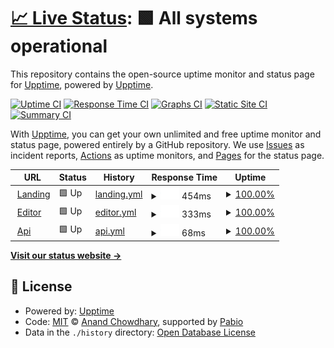 # [📈 Live Status](https://upptime.github.io/upptime): <!--live status--> **🟩 All systems operational**

This repository contains the open-source uptime monitor and status page for [Upptime](https://upptime.js.org), powered by [Upptime](https://github.com/upptime/upptime).

[![Uptime CI](https://github.com/upptime/upptime/workflows/Uptime%20CI/badge.svg)](https://github.com/upptime/upptime/actions?query=workflow%3A%22Uptime+CI%22)
[![Response Time CI](https://github.com/upptime/upptime/workflows/Response%20Time%20CI/badge.svg)](https://github.com/upptime/upptime/actions?query=workflow%3A%22Response+Time+CI%22)
[![Graphs CI](https://github.com/upptime/upptime/workflows/Graphs%20CI/badge.svg)](https://github.com/upptime/upptime/actions?query=workflow%3A%22Graphs+CI%22)
[![Static Site CI](https://github.com/upptime/upptime/workflows/Static%20Site%20CI/badge.svg)](https://github.com/upptime/upptime/actions?query=workflow%3A%22Static+Site+CI%22)
[![Summary CI](https://github.com/upptime/upptime/workflows/Summary%20CI/badge.svg)](https://github.com/upptime/upptime/actions?query=workflow%3A%22Summary+CI%22)

With [Upptime](https://upptime.js.org), you can get your own unlimited and free uptime monitor and status page, powered entirely by a GitHub repository. We use [Issues](https://github.com/upptime/upptime/issues) as incident reports, [Actions](https://github.com/upptime/upptime/actions) as uptime monitors, and [Pages](https://upptime.github.io/upptime) for the status page.

<!--start: status pages-->
<!-- This summary is generated by Upptime (https://github.com/upptime/upptime) -->
<!-- Do not edit this manually, your changes will be overwritten -->
<!-- prettier-ignore -->
| URL | Status | History | Response Time | Uptime |
| --- | ------ | ------- | ------------- | ------ |
| <img alt="" src="https://icons.duckduckgo.com/ip3/superduperai.co.ico" height="13"> [Landing](https://superduperai.co) | 🟩 Up | [landing.yml](https://github.com/fortunto2/super_uptime/commits/HEAD/history/landing.yml) | <details><summary><img alt="Response time graph" src="./graphs/landing/response-time-week.png" height="20"> 454ms</summary><br><a href="https://status.superduperai.co/history/landing"><img alt="Response time 454" src="https://img.shields.io/endpoint?url=https%3A%2F%2Fraw.githubusercontent.com%2Ffortunto2%2Fsuper_uptime%2FHEAD%2Fapi%2Flanding%2Fresponse-time.json"></a><br><a href="https://status.superduperai.co/history/landing"><img alt="24-hour response time 454" src="https://img.shields.io/endpoint?url=https%3A%2F%2Fraw.githubusercontent.com%2Ffortunto2%2Fsuper_uptime%2FHEAD%2Fapi%2Flanding%2Fresponse-time-day.json"></a><br><a href="https://status.superduperai.co/history/landing"><img alt="7-day response time 454" src="https://img.shields.io/endpoint?url=https%3A%2F%2Fraw.githubusercontent.com%2Ffortunto2%2Fsuper_uptime%2FHEAD%2Fapi%2Flanding%2Fresponse-time-week.json"></a><br><a href="https://status.superduperai.co/history/landing"><img alt="30-day response time 454" src="https://img.shields.io/endpoint?url=https%3A%2F%2Fraw.githubusercontent.com%2Ffortunto2%2Fsuper_uptime%2FHEAD%2Fapi%2Flanding%2Fresponse-time-month.json"></a><br><a href="https://status.superduperai.co/history/landing"><img alt="1-year response time 454" src="https://img.shields.io/endpoint?url=https%3A%2F%2Fraw.githubusercontent.com%2Ffortunto2%2Fsuper_uptime%2FHEAD%2Fapi%2Flanding%2Fresponse-time-year.json"></a></details> | <details><summary><a href="https://status.superduperai.co/history/landing">100.00%</a></summary><a href="https://status.superduperai.co/history/landing"><img alt="All-time uptime 100.00%" src="https://img.shields.io/endpoint?url=https%3A%2F%2Fraw.githubusercontent.com%2Ffortunto2%2Fsuper_uptime%2FHEAD%2Fapi%2Flanding%2Fuptime.json"></a><br><a href="https://status.superduperai.co/history/landing"><img alt="24-hour uptime 100.00%" src="https://img.shields.io/endpoint?url=https%3A%2F%2Fraw.githubusercontent.com%2Ffortunto2%2Fsuper_uptime%2FHEAD%2Fapi%2Flanding%2Fuptime-day.json"></a><br><a href="https://status.superduperai.co/history/landing"><img alt="7-day uptime 100.00%" src="https://img.shields.io/endpoint?url=https%3A%2F%2Fraw.githubusercontent.com%2Ffortunto2%2Fsuper_uptime%2FHEAD%2Fapi%2Flanding%2Fuptime-week.json"></a><br><a href="https://status.superduperai.co/history/landing"><img alt="30-day uptime 100.00%" src="https://img.shields.io/endpoint?url=https%3A%2F%2Fraw.githubusercontent.com%2Ffortunto2%2Fsuper_uptime%2FHEAD%2Fapi%2Flanding%2Fuptime-month.json"></a><br><a href="https://status.superduperai.co/history/landing"><img alt="1-year uptime 100.00%" src="https://img.shields.io/endpoint?url=https%3A%2F%2Fraw.githubusercontent.com%2Ffortunto2%2Fsuper_uptime%2FHEAD%2Fapi%2Flanding%2Fuptime-year.json"></a></details>
| <img alt="" src="https://icons.duckduckgo.com/ip3/editor.superduperai.co.ico" height="13"> [Editor](https://editor.superduperai.co) | 🟩 Up | [editor.yml](https://github.com/fortunto2/super_uptime/commits/HEAD/history/editor.yml) | <details><summary><img alt="Response time graph" src="./graphs/editor/response-time-week.png" height="20"> 333ms</summary><br><a href="https://status.superduperai.co/history/editor"><img alt="Response time 333" src="https://img.shields.io/endpoint?url=https%3A%2F%2Fraw.githubusercontent.com%2Ffortunto2%2Fsuper_uptime%2FHEAD%2Fapi%2Feditor%2Fresponse-time.json"></a><br><a href="https://status.superduperai.co/history/editor"><img alt="24-hour response time 333" src="https://img.shields.io/endpoint?url=https%3A%2F%2Fraw.githubusercontent.com%2Ffortunto2%2Fsuper_uptime%2FHEAD%2Fapi%2Feditor%2Fresponse-time-day.json"></a><br><a href="https://status.superduperai.co/history/editor"><img alt="7-day response time 333" src="https://img.shields.io/endpoint?url=https%3A%2F%2Fraw.githubusercontent.com%2Ffortunto2%2Fsuper_uptime%2FHEAD%2Fapi%2Feditor%2Fresponse-time-week.json"></a><br><a href="https://status.superduperai.co/history/editor"><img alt="30-day response time 333" src="https://img.shields.io/endpoint?url=https%3A%2F%2Fraw.githubusercontent.com%2Ffortunto2%2Fsuper_uptime%2FHEAD%2Fapi%2Feditor%2Fresponse-time-month.json"></a><br><a href="https://status.superduperai.co/history/editor"><img alt="1-year response time 333" src="https://img.shields.io/endpoint?url=https%3A%2F%2Fraw.githubusercontent.com%2Ffortunto2%2Fsuper_uptime%2FHEAD%2Fapi%2Feditor%2Fresponse-time-year.json"></a></details> | <details><summary><a href="https://status.superduperai.co/history/editor">100.00%</a></summary><a href="https://status.superduperai.co/history/editor"><img alt="All-time uptime 100.00%" src="https://img.shields.io/endpoint?url=https%3A%2F%2Fraw.githubusercontent.com%2Ffortunto2%2Fsuper_uptime%2FHEAD%2Fapi%2Feditor%2Fuptime.json"></a><br><a href="https://status.superduperai.co/history/editor"><img alt="24-hour uptime 100.00%" src="https://img.shields.io/endpoint?url=https%3A%2F%2Fraw.githubusercontent.com%2Ffortunto2%2Fsuper_uptime%2FHEAD%2Fapi%2Feditor%2Fuptime-day.json"></a><br><a href="https://status.superduperai.co/history/editor"><img alt="7-day uptime 100.00%" src="https://img.shields.io/endpoint?url=https%3A%2F%2Fraw.githubusercontent.com%2Ffortunto2%2Fsuper_uptime%2FHEAD%2Fapi%2Feditor%2Fuptime-week.json"></a><br><a href="https://status.superduperai.co/history/editor"><img alt="30-day uptime 100.00%" src="https://img.shields.io/endpoint?url=https%3A%2F%2Fraw.githubusercontent.com%2Ffortunto2%2Fsuper_uptime%2FHEAD%2Fapi%2Feditor%2Fuptime-month.json"></a><br><a href="https://status.superduperai.co/history/editor"><img alt="1-year uptime 100.00%" src="https://img.shields.io/endpoint?url=https%3A%2F%2Fraw.githubusercontent.com%2Ffortunto2%2Fsuper_uptime%2FHEAD%2Fapi%2Feditor%2Fuptime-year.json"></a></details>
| <img alt="" src="https://icons.duckduckgo.com/ip3/editor.superduperai.co.ico" height="13"> [Api](https://editor.superduperai.co/api/v1/ping) | 🟩 Up | [api.yml](https://github.com/fortunto2/super_uptime/commits/HEAD/history/api.yml) | <details><summary><img alt="Response time graph" src="./graphs/api/response-time-week.png" height="20"> 68ms</summary><br><a href="https://status.superduperai.co/history/api"><img alt="Response time 68" src="https://img.shields.io/endpoint?url=https%3A%2F%2Fraw.githubusercontent.com%2Ffortunto2%2Fsuper_uptime%2FHEAD%2Fapi%2Fapi%2Fresponse-time.json"></a><br><a href="https://status.superduperai.co/history/api"><img alt="24-hour response time 68" src="https://img.shields.io/endpoint?url=https%3A%2F%2Fraw.githubusercontent.com%2Ffortunto2%2Fsuper_uptime%2FHEAD%2Fapi%2Fapi%2Fresponse-time-day.json"></a><br><a href="https://status.superduperai.co/history/api"><img alt="7-day response time 68" src="https://img.shields.io/endpoint?url=https%3A%2F%2Fraw.githubusercontent.com%2Ffortunto2%2Fsuper_uptime%2FHEAD%2Fapi%2Fapi%2Fresponse-time-week.json"></a><br><a href="https://status.superduperai.co/history/api"><img alt="30-day response time 68" src="https://img.shields.io/endpoint?url=https%3A%2F%2Fraw.githubusercontent.com%2Ffortunto2%2Fsuper_uptime%2FHEAD%2Fapi%2Fapi%2Fresponse-time-month.json"></a><br><a href="https://status.superduperai.co/history/api"><img alt="1-year response time 68" src="https://img.shields.io/endpoint?url=https%3A%2F%2Fraw.githubusercontent.com%2Ffortunto2%2Fsuper_uptime%2FHEAD%2Fapi%2Fapi%2Fresponse-time-year.json"></a></details> | <details><summary><a href="https://status.superduperai.co/history/api">100.00%</a></summary><a href="https://status.superduperai.co/history/api"><img alt="All-time uptime 100.00%" src="https://img.shields.io/endpoint?url=https%3A%2F%2Fraw.githubusercontent.com%2Ffortunto2%2Fsuper_uptime%2FHEAD%2Fapi%2Fapi%2Fuptime.json"></a><br><a href="https://status.superduperai.co/history/api"><img alt="24-hour uptime 100.00%" src="https://img.shields.io/endpoint?url=https%3A%2F%2Fraw.githubusercontent.com%2Ffortunto2%2Fsuper_uptime%2FHEAD%2Fapi%2Fapi%2Fuptime-day.json"></a><br><a href="https://status.superduperai.co/history/api"><img alt="7-day uptime 100.00%" src="https://img.shields.io/endpoint?url=https%3A%2F%2Fraw.githubusercontent.com%2Ffortunto2%2Fsuper_uptime%2FHEAD%2Fapi%2Fapi%2Fuptime-week.json"></a><br><a href="https://status.superduperai.co/history/api"><img alt="30-day uptime 100.00%" src="https://img.shields.io/endpoint?url=https%3A%2F%2Fraw.githubusercontent.com%2Ffortunto2%2Fsuper_uptime%2FHEAD%2Fapi%2Fapi%2Fuptime-month.json"></a><br><a href="https://status.superduperai.co/history/api"><img alt="1-year uptime 100.00%" src="https://img.shields.io/endpoint?url=https%3A%2F%2Fraw.githubusercontent.com%2Ffortunto2%2Fsuper_uptime%2FHEAD%2Fapi%2Fapi%2Fuptime-year.json"></a></details>

<!--end: status pages-->

[**Visit our status website →**](https://upptime.github.io/upptime)

## 📄 License

- Powered by: [Upptime](https://github.com/upptime/upptime)
- Code: [MIT](./LICENSE) © [Anand Chowdhary](https://anandchowdhary.com), supported by [Pabio](https://pabio.com)
- Data in the `./history` directory: [Open Database License](https://opendatacommons.org/licenses/odbl/1-0/)
